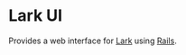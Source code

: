 # Lark UI

Provides a web interface for [Lark][lark] using [Rails][rails].

[lark]: ../lark/README.md
[rails]: https://rubyonrails.org/
